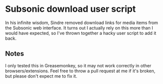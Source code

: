 Subsonic download user script
=============================

In his infinite wisdom, Sindre removed download links for media items from the
Subsonic web interface. It turns out I actually rely on this more than I would
have expected, so I've thrown together a hacky user script to add it back.

Notes
-----

I only tested this in Greasemonkey, so it may not work correctly in other
browsers/extensions. Feel free to throw a pull request at me if it's broken, but
please don't expect me to fix it.
